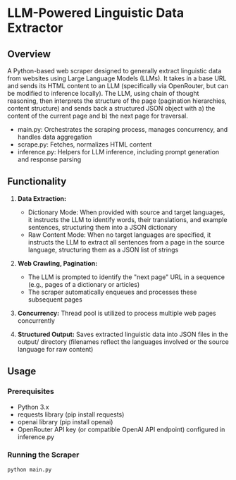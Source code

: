 # LLM-Powered Linguistic Data Extractor

## Overview

A Python-based web scraper designed to generally extract linguistic data from websites using Large Language Models (LLMs). It takes in a base URL and sends its HTML content to an LLM (specifically via OpenRouter, but can be modified to inference locally). The LLM, using chain of thought reasoning, then interprets the structure of the page (pagination hierarchies, content structure) and sends back a structured JSON object with a) the content of the current page and b) the next page for traversal.

* main.py: Orchestrates the scraping process, manages concurrency, and handles data aggregation
* scrape.py: Fetches, normalizes HTML content
* inference.py: Helpers for LLM inference, including prompt generation and response parsing

## Functionality

1.  **Data Extraction:**
    * Dictionary Mode: When provided with source and target languages, it instructs the LLM to identify words, their translations, and example sentences, structuring them into a JSON dictionary
    * Raw Content Mode: When no target languages are specified, it instructs the LLM to extract all sentences from a page in the source language, structuring them as a JSON list of strings

2.  **Web Crawling, Pagination:**
    * The LLM is prompted to identify the "next page" URL in a sequence (e.g., pages of a dictionary or articles)
    * The scraper automatically enqueues and processes these subsequent pages

3.  **Concurrency:** Thread pool is utilized to process multiple web pages concurrently

4.  **Structured Output:** Saves extracted linguistic data into JSON files in the output/ directory (filenames reflect the languages involved or the source language for raw content)

## Usage

### Prerequisites

* Python 3.x
* requests library (pip install requests)
* openai library (pip install openai)
* OpenRouter API key (or compatible OpenAI API endpoint) configured in inference.py

### Running the Scraper

```bash
python main.py
